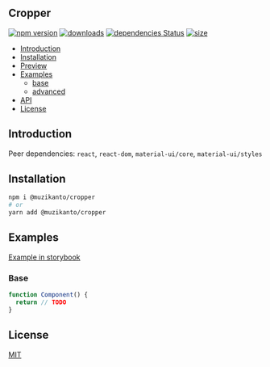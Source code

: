 ## Cropper

[![npm version](https://badge.fury.io/js/%40muzikanto%2Fcropper.svg)](https://badge.fury.io/js/%40muzikanto%2Fcropper)
[![downloads](https://img.shields.io/npm/dm/@muzikanto/cropper.svg)](https://www.npmjs.com/package/@muzikanto/cropper)
[![dependencies Status](https://david-dm.org/muzikanto/cropper/status.svg)](https://david-dm.org/muzikanto/cropper)
[![size](https://img.shields.io/bundlephobia/minzip/@muzikanto/cropper)](https://bundlephobia.com/result?p=@muzikanto/cropper)

<!-- TOC -->

-  [Introduction](#introduction)
-  [Installation](#installation)
-  [Preview](#preview)
-  [Examples](#examples)
   -  [base](#base)
   -  [advanced](#advanced)
-  [API](#api)
-  [License](#license)

<!-- /TOC -->

## Introduction

Peer dependencies: 
    `react`, `react-dom`,
    `material-ui/core`, `material-ui/styles`

## Installation

```sh
npm i @muzikanto/cropper
# or
yarn add @muzikanto/cropper
```

## Examples

[Example in storybook](https://muzikanto.github.io/cropper)

### Base

```typescript jsx
function Component() {
  return // TODO
}
```

## License

[MIT](LICENSE)
